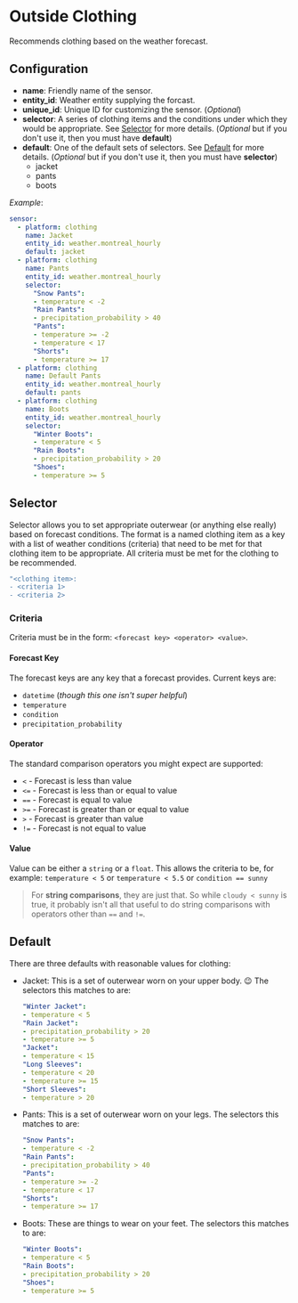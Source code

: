 # Outside Clothing

Recommends clothing based on the weather forecast.

## Configuration

- __name__: Friendly name of the sensor.
- __entity_id__: Weather entity supplying the forcast.
- __unique_id__: Unique ID for customizing the sensor. (_Optional_)
- __selector__: A series of clothing items and the conditions under which they
    would be appropriate. See [Selector](#Selector) for more details. (_Optional_ but if you don't use it, then you must have __default__)
- __default__: One of the default sets of selectors. See [Default](#Default) for more details. (_Optional_ but if you don't use it, then you must have __selector__)
    - jacket
    - pants
    - boots

_Example_:

```yaml
sensor:
  - platform: clothing
    name: Jacket
    entity_id: weather.montreal_hourly
    default: jacket
  - platform: clothing
    name: Pants
    entity_id: weather.montreal_hourly
    selector:
      "Snow Pants":
      - temperature < -2
      "Rain Pants":
      - precipitation_probability > 40
      "Pants":
      - temperature >= -2
      - temperature < 17
      "Shorts":
      - temperature >= 17
  - platform: clothing
    name: Default Pants
    entity_id: weather.montreal_hourly
    default: pants
  - platform: clothing
    name: Boots
    entity_id: weather.montreal_hourly
    selector:
      "Winter Boots":
      - temperature < 5
      "Rain Boots":
      - precipitation_probability > 20
      "Shoes":
      - temperature >= 5
```

## Selector

Selector allows you to set appropriate outerwear (or anything else really) based
on forecast conditions. The format is a named clothing item as a key with a list
of weather conditions (criteria) that need to be met for that clothing item to
be appropriate. All criteria must be met for the clothing to be recommended.

```yaml
"<clothing item>:
- <criteria 1>
- <criteria 2>
```

### Criteria

Criteria must be in the form: `<forecast key> <operator> <value>`.

#### Forecast Key

The forecast keys are any key that a forecast provides. Current keys are:
- `datetime` (_though this one isn't super helpful_)
- `temperature`
- `condition`
- `precipitation_probability`

#### Operator

The standard comparison operators you might expect are supported:
- `<` - Forecast is less than value
- `<=` - Forecast is less than or equal to value
- `==` - Forecast is equal to value
- `>=` - Forecast is greater than or equal to value
- `>` - Forecast is greater than value
- `!=` - Forecast is not equal to value

#### Value

Value can be either a `string` or a `float`. This allows the criteria to be, for
example:
`temperature < 5` or `temperature < 5.5` or `condition == sunny`

> For __string comparisons__, they are just that. So while `cloudy < sunny` is true,
it probably isn't all that useful to do string comparisons with operators other
than `==` and `!=`.

## Default

There are three defaults with reasonable values for clothing:

- Jacket: This is a set of outerwear worn on your upper body. 😉
    The selectors this matches to are:
    ```yaml
    "Winter Jacket":
    - temperature < 5
    "Rain Jacket":
    - precipitation_probability > 20
    - temperature >= 5
    "Jacket":
    - temperature < 15
    "Long Sleeves":
    - temperature < 20
    - temperature >= 15
    "Short Sleeves":
    - temperature > 20
    ```
- Pants: This is a set of outerwear worn on your legs.
    The selectors this matches to are:
    ```yaml
    "Snow Pants":
    - temperature < -2
    "Rain Pants":
    - precipitation_probability > 40
    "Pants":
    - temperature >= -2
    - temperature < 17
    "Shorts":
    - temperature >= 17
    ```
- Boots: These are things to wear on your feet.
    The selectors this matches to are:
    ```yaml
    "Winter Boots":
    - temperature < 5
    "Rain Boots":
    - precipitation_probability > 20
    "Shoes":
    - temperature >= 5
    ```